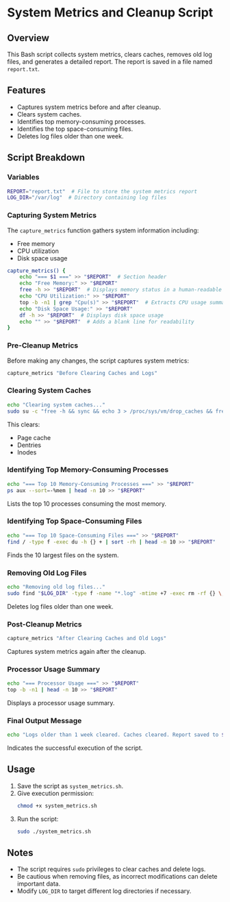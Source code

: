 # System Metrics and Cleanup Script

## Overview
This Bash script collects system metrics, clears caches, removes old log files, and generates a detailed report. The report is saved in a file named `report.txt`.

## Features
- Captures system metrics before and after cleanup.
- Clears system caches.
- Identifies top memory-consuming processes.
- Identifies the top space-consuming files.
- Deletes log files older than one week.

## Script Breakdown

### Variables
```bash
REPORT="report.txt"  # File to store the system metrics report
LOG_DIR="/var/log"  # Directory containing log files
```

### Capturing System Metrics
The `capture_metrics` function gathers system information including:
- Free memory
- CPU utilization
- Disk space usage

```bash
capture_metrics() {
    echo "=== $1 ===" >> "$REPORT"  # Section header
    echo "Free Memory:" >> "$REPORT"
    free -h >> "$REPORT"  # Displays memory status in a human-readable format
    echo "CPU Utilization:" >> "$REPORT"
    top -b -n1 | grep "Cpu(s)" >> "$REPORT"  # Extracts CPU usage summary
    echo "Disk Space Usage:" >> "$REPORT"
    df -h >> "$REPORT"  # Displays disk space usage
    echo "" >> "$REPORT"  # Adds a blank line for readability
}
```

### Pre-Cleanup Metrics
Before making any changes, the script captures system metrics:
```bash
capture_metrics "Before Clearing Caches and Logs"
```

### Clearing System Caches
```bash
echo "Clearing system caches..."
sudo su -c "free -h && sync && echo 3 > /proc/sys/vm/drop_caches && free -h" >> "$REPORT"
```
This clears:
- Page cache
- Dentries
- Inodes

### Identifying Top Memory-Consuming Processes
```bash
echo "=== Top 10 Memory-Consuming Processes ===" >> "$REPORT"
ps aux --sort=-%mem | head -n 10 >> "$REPORT"
```
Lists the top 10 processes consuming the most memory.

### Identifying Top Space-Consuming Files
```bash
echo "=== Top 10 Space-Consuming Files ===" >> "$REPORT"
find / -type f -exec du -h {} + | sort -rh | head -n 10 >> "$REPORT"
```
Finds the 10 largest files on the system.

### Removing Old Log Files
```bash
echo "Removing old log files..."
sudo find "$LOG_DIR" -type f -name "*.log" -mtime +7 -exec rm -rf {} \;
```
Deletes log files older than one week.

### Post-Cleanup Metrics
```bash
capture_metrics "After Clearing Caches and Old Logs"
```
Captures system metrics again after the cleanup.

### Processor Usage Summary
```bash
echo "=== Processor Usage ===" >> "$REPORT"
top -b -n1 | head -n 10 >> "$REPORT"
```
Displays a processor usage summary.

### Final Output Message
```bash
echo "Logs older than 1 week cleared. Caches cleared. Report saved to $REPORT."
```
Indicates the successful execution of the script.

## Usage
1. Save the script as `system_metrics.sh`.
2. Give execution permission:
   ```bash
   chmod +x system_metrics.sh
   ```
3. Run the script:
   ```bash
   sudo ./system_metrics.sh
   ```

## Notes
- The script requires `sudo` privileges to clear caches and delete logs.
- Be cautious when removing files, as incorrect modifications can delete important data.
- Modify `LOG_DIR` to target different log directories if necessary.

